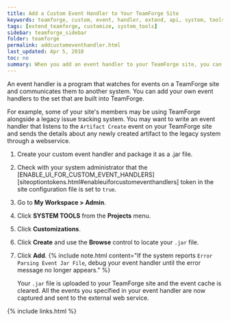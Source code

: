```yaml
---
title: Add a Custom Event Handler to Your TeamForge Site
keywords: teamforge, custom, event, handler, extend, api, system, tools, customization
tags: [extend_teamforge, customize, system_tools]
sidebar: teamforge_sidebar
folder: teamforge
permalink: addcustomeventhandler.html
last_updated: Apr 5, 2018
toc: no
summary: When you add an event handler to your TeamForge site, you can automatically react to system events in ways that help your site's project members or administrators.
---
```

An event handler is a program that watches for events on a TeamForge site and communicates them to another system. You can add your own event handlers to the set that are built into TeamForge.

For example, some of your site's members may be using TeamForge alongside a legacy issue tracking system. You may want to write an event handler that listens to the `Artifact Create` event on your TeamForge site and sends the details about any newly created artifact to the legacy system through a webservice.

1. Create your custom event handler and package it as a .jar file.
2. Check with your system administrator that the [ENABLE_UI_FOR_CUSTOM_EVENT_HANDLERS][siteoptiontokens.html#enableuiforcustomeventhandlers] token in the site configuration file is set to `true`.
3. Go to **My Workspace > Admin**.
4. Click **SYSTEM TOOLS** from the **Projects** menu.
5. Click **Customizations**.
6. Click **Create** and use the **Browse** control to locate your `.jar` file.
7. Click **Add**.
   {% include note.html content="If the system reports `Error Parsing Event Jar File`, debug your event handler until the error message no longer appears." %}

   Your `.jar` file is uploaded to your TeamForge site and the event cache is cleared. All the events you specified in your event handler are now captured and sent to the external web service.




{% include links.html %}